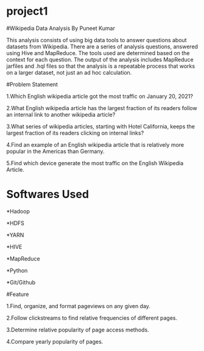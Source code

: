 # project1
#Wikipedia Data Analysis By Puneet Kumar

This analysis consists of using big data tools to answer questions about datasets from Wikipedia. 
There are a series of analysis questions, answered using Hive and MapReduce. The tools used are determined based on the context for each question. 
The output of the analysis includes MapReduce jarfiles and .hql files so that the analysis is a repeatable process that works on a larger dataset, not just an ad hoc calculation.

#Problem Statement 

1.Which English wikipedia article got the most traffic on January 20, 2021?

2.What English wikipedia article has the largest fraction of its readers follow an internal link to another wikipedia article?

3.What series of wikipedia articles, starting with Hotel California, keeps the largest fraction of its readers clicking on internal links?

4.Find an example of an English wikipedia article that is relatively more popular in the Americas than Germany.

5.Find which device generate the most traffic on the English Wikipedia Article.


# Softwares Used

*Hadoop 

*HDFS

*YARN

*HIVE

*MapReduce

*Python

*Git/Github

#Feature

1.Find, organize, and format pageviews on any given day.

2.Follow clickstreams to find relative frequencies of different pages.

3.Determine relative popularity of page access methods.

4.Compare yearly popularity of pages.
